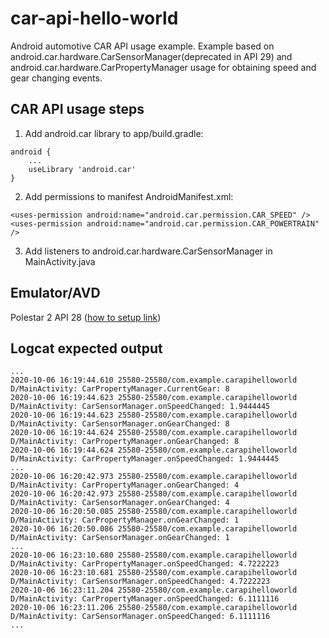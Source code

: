 # car-api-hello-world
Android automotive CAR API usage example.
Example based on android.car.hardware.CarSensorManager(deprecated in API 29) and android.car.hardware.CarPropertyManager usage for obtaining speed and gear changing events.

## CAR API usage steps
1. Add android.car library to app/build.gradle:
```
android {
    ...
    useLibrary 'android.car'
}
```
2. Add permissions to manifest AndroidManifest.xml:
```
<uses-permission android:name="android.car.permission.CAR_SPEED" />
<uses-permission android:name="android.car.permission.CAR_POWERTRAIN" />
```
3. Add listeners to android.car.hardware.CarSensorManager in MainActivity.java

## Emulator/AVD
Polestar 2 API 28 ([how to setup link](https://stackoverflow.com/questions/57968790/android-automotive-emulator-no-system-images-installed-for-this-target/58159715#58159715))

## Logcat expected output
```
...
2020-10-06 16:19:44.610 25580-25580/com.example.carapihelloworld D/MainActivity: CarPropertyManager.CurrentGear: 8
2020-10-06 16:19:44.623 25580-25580/com.example.carapihelloworld D/MainActivity: CarSensorManager.onSpeedChanged: 1.9444445
2020-10-06 16:19:44.623 25580-25580/com.example.carapihelloworld D/MainActivity: CarSensorManager.onGearChanged: 8
2020-10-06 16:19:44.624 25580-25580/com.example.carapihelloworld D/MainActivity: CarPropertyManager.onGearChanged: 8
2020-10-06 16:19:44.624 25580-25580/com.example.carapihelloworld D/MainActivity: CarPropertyManager.onSpeedChanged: 1.9444445
...
2020-10-06 16:20:42.973 25580-25580/com.example.carapihelloworld D/MainActivity: CarPropertyManager.onGearChanged: 4
2020-10-06 16:20:42.973 25580-25580/com.example.carapihelloworld D/MainActivity: CarSensorManager.onGearChanged: 4
2020-10-06 16:20:50.085 25580-25580/com.example.carapihelloworld D/MainActivity: CarPropertyManager.onGearChanged: 1
2020-10-06 16:20:50.086 25580-25580/com.example.carapihelloworld D/MainActivity: CarSensorManager.onGearChanged: 1
...
2020-10-06 16:23:10.680 25580-25580/com.example.carapihelloworld D/MainActivity: CarPropertyManager.onSpeedChanged: 4.7222223
2020-10-06 16:23:10.681 25580-25580/com.example.carapihelloworld D/MainActivity: CarSensorManager.onSpeedChanged: 4.7222223
2020-10-06 16:23:11.204 25580-25580/com.example.carapihelloworld D/MainActivity: CarPropertyManager.onSpeedChanged: 6.1111116
2020-10-06 16:23:11.206 25580-25580/com.example.carapihelloworld D/MainActivity: CarSensorManager.onSpeedChanged: 6.1111116
...
```